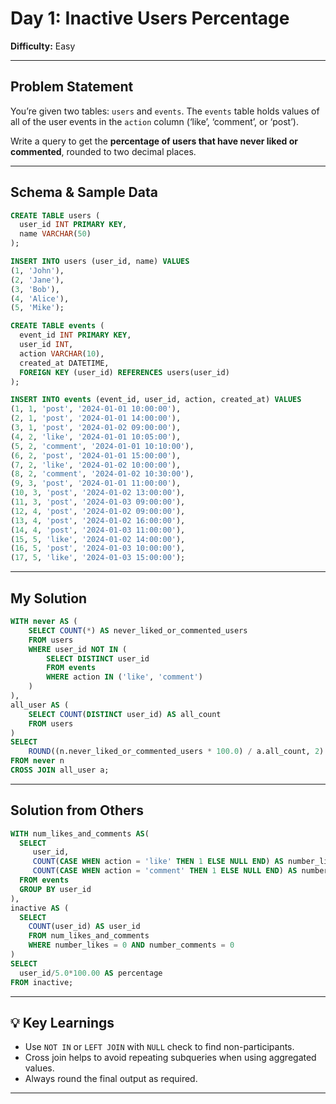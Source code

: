 # Day 1: Inactive Users Percentage
**Difficulty:** Easy

---

##  Problem Statement
You’re given two tables: `users` and `events`. The `events` table holds values of all of the user events in the `action` column (‘like’, ‘comment’, or ‘post’).

Write a query to get the **percentage of users that have never liked or commented**, rounded to two decimal places.

---

##  Schema & Sample Data
```sql
CREATE TABLE users (
  user_id INT PRIMARY KEY,
  name VARCHAR(50)
);

INSERT INTO users (user_id, name) VALUES
(1, 'John'),
(2, 'Jane'),
(3, 'Bob'),
(4, 'Alice'),
(5, 'Mike');

CREATE TABLE events (
  event_id INT PRIMARY KEY,
  user_id INT,
  action VARCHAR(10),
  created_at DATETIME,
  FOREIGN KEY (user_id) REFERENCES users(user_id)
);

INSERT INTO events (event_id, user_id, action, created_at) VALUES
(1, 1, 'post', '2024-01-01 10:00:00'),
(2, 1, 'post', '2024-01-01 14:00:00'),
(3, 1, 'post', '2024-01-02 09:00:00'),
(4, 2, 'like', '2024-01-01 10:05:00'),
(5, 2, 'comment', '2024-01-01 10:10:00'),
(6, 2, 'post', '2024-01-01 15:00:00'),
(7, 2, 'like', '2024-01-02 10:00:00'),
(8, 2, 'comment', '2024-01-02 10:30:00'),
(9, 3, 'post', '2024-01-01 11:00:00'),
(10, 3, 'post', '2024-01-02 13:00:00'),
(11, 3, 'post', '2024-01-03 09:00:00'),
(12, 4, 'post', '2024-01-02 09:00:00'),
(13, 4, 'post', '2024-01-02 16:00:00'),
(14, 4, 'post', '2024-01-03 11:00:00'),
(15, 5, 'like', '2024-01-02 14:00:00'),
(16, 5, 'post', '2024-01-03 10:00:00'),
(17, 5, 'like', '2024-01-03 15:00:00');
```

---

##  My Solution
```sql
WITH never AS ( 
    SELECT COUNT(*) AS never_liked_or_commented_users
    FROM users
    WHERE user_id NOT IN (
        SELECT DISTINCT user_id 
        FROM events 
        WHERE action IN ('like', 'comment')
    ) 
),
all_user AS (
    SELECT COUNT(DISTINCT user_id) AS all_count 
    FROM users  
)
SELECT 
    ROUND((n.never_liked_or_commented_users * 100.0) / a.all_count, 2) AS never_pct
FROM never n  
CROSS JOIN all_user a;
```

---

##  Solution from Others
```sql
WITH num_likes_and_comments AS(
  SELECT
     user_id,
     COUNT(CASE WHEN action = 'like' THEN 1 ELSE NULL END) AS number_likes,
     COUNT(CASE WHEN action = 'comment' THEN 1 ELSE NULL END) AS number_comments
  FROM events
  GROUP BY user_id
),
inactive AS (
  SELECT
    COUNT(user_id) AS user_id
    FROM num_likes_and_comments
    WHERE number_likes = 0 AND number_comments = 0
)
SELECT 
  user_id/5.0*100.00 AS percentage
FROM inactive;
```

---

## 💡 Key Learnings
- Use `NOT IN` or `LEFT JOIN` with `NULL` check to find non-participants.
- Cross join helps to avoid repeating subqueries when using aggregated values.
- Always round the final output as required.

---



